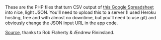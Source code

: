 These are the PHP files that turn CSV output of [this Google Spreadsheet](https://docs.google.com/spreadsheet/ccc?key=0Ai5im0N8JkIDdDNpZ1l4VVFSb2tqaHFtNk9nZG41UkE) into nice, light JSON. You'll need to upload this to a server (I used Heroku hosting, free and with almost no downtime, but you'll need to use git) and obviously change the JSON input URL in the app code.

[Source](https://gist.github.com/2508837), thanks to Rob Flaherty & Ændrew Rininsland.